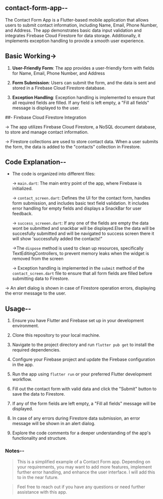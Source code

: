## contact-form-app--

The Contact Form App is a Flutter-based mobile application that allows users to submit contact information, including Name, Email, Phone Number, and Address. The app demonstrates basic data input validation and integrates Firebase Cloud Firestore for data storage. Additionally, it implements exception handling to provide a smooth user experience.

## Basic Working->

1. **User-Friendly Form**: The app provides a user-friendly form with fields for Name, Email, Phone Number, and Address

2. **Form Submission**: Users can submit the form, and the data is sent and stored in a Firebase Cloud Firestore database.

3. **Exception Handling**: Exception handling is implemented to ensure that all required fields are filled. If any field is left empty, a "Fill all fields" message is displayed to the user.

 ##- Firebase Cloud Firestore Integration

-> The app utilizes Firebase Cloud Firestore, a NoSQL document database, to store and manage contact information.

-> Firestore collections are used to store contact data. When a user submits the form, the data is added to the "contacts" collection in Firestore.

## Code Explanation--

- The code is organized into different files:

    -> `main.dart`: The main entry point of the app, where Firebase is initialized.

    -> `contact_screen.dart`: Defines the UI for the contact form, handles form submission, and includes basic text field validation. It includes error handling for 
    empty fields and displays a SnackBar for user feedback.

    -> `success_screeen.dart`:  If any one of the fields are empty the data wont be submitted and snackbar will be displayed.Else the data will be succesfully 
   submitted and will be navigated to success screen there it will show 'successfully added the contacts!"

    
    ->The `dispose` method is used to clean up resources, specifically TextEditingControllers, to prevent memory leaks when the widget is removed from the screen

  -> Exception handling is implemented in the `submit` method of the `contact_screen.dart` file to ensure that all form fields are filled before submitting 
   data to Firestore.

-> An alert dialog is shown in case of Firestore operation errors, displaying the error message to the user.

## Usage--

1. Ensure you have Flutter and Firebase set up in your development environment.

2. Clone this repository to your local machine.

3. Navigate to the project directory and run `flutter pub get` to install the required dependencies.

4. Configure your Firebase project and update the Firebase configuration in the app.

5. Run the app using `flutter run` or your preferred Flutter development workflow.

6. Fill out the contact form with valid data and click the "Submit" button to save the data to Firestore.

7. If any of the form fields are left empty, a "Fill all fields" message will be displayed.

8. In case of any errors during Firestore data submission, an error message will be shown in an alert dialog.

9. Explore the code comments for a deeper understanding of the app's functionality and structure.

### Notes--

> This is a simplified example of a Contact Form app. Depending on your requirements, you may want to add more features, implement further error handling, and enhance the user interface. I will add this to in the near future.

> Feel free to reach out if you have any questions or need further assistance with this app.
